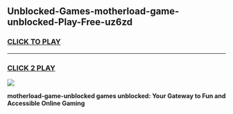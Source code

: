 
## Unblocked-Games-motherload-game-unblocked-Play-Free-uz6zd
<h3>
<a href="https://premium76.site?title=motherload-game-unblocked&ref=10A">CLICK TO PLAY</a></h3>
<hr>

<h3>
<a href="https://premium76.site?title=motherload-game-unblocked&ref=10A">CLICK 2 PLAY</a>
  
</h3>

<a href="https://premium76.site?title=motherload-game-unblocked&ref=10A"><img src="https://clearcache.store/games.png"></a>


**motherload-game-unblocked games unblocked: Your Gateway to Fun and Accessible Online Gaming**
